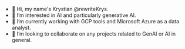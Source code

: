 - 👋 Hi, my name's Krystian @rewriteKrys.
- 👀 I’m interested in AI and particularly generative AI.
- 🌱 I’m currently working with GCP tools and Microsoft Azure as a data analyst.
- 💞️ I’m looking to collaborate on any projects related to GenAI or AI in general.
<!---
rewriteKrys/rewriteKrys is a ✨ special ✨ repository because its `README.md` (this file) appears on your GitHub profile.
You can click the Preview link to take a look at your changes.
--->
